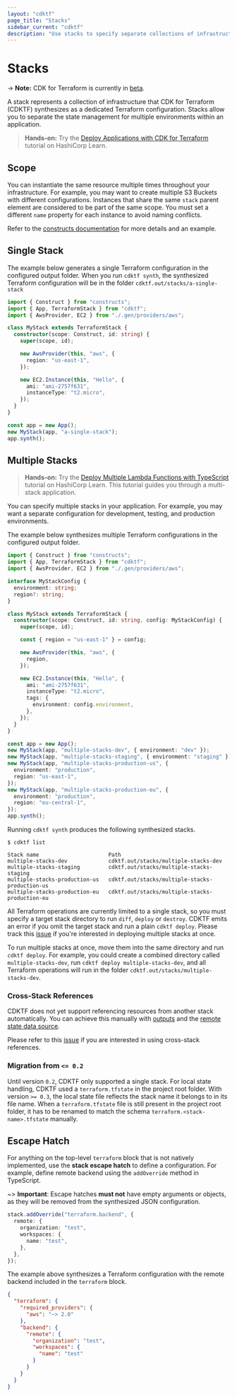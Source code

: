 ```yaml
---
layout: "cdktf"
page_title: "Stacks"
sidebar_current: "cdktf"
description: "Use stacks to specify separate collections of infrastructure for different environments, like test and production."
---
```


# Stacks

-> **Note:** CDK for Terraform is currently in [beta](/docs/cdktf/index.html#project-maturity-and-production-readiness).

A stack represents a collection of infrastructure that CDK for Terraform (CDKTF) synthesizes as a dedicated Terraform configuration. Stacks allow you to separate the state management for multiple environments within an application.

> **Hands-on:** Try the [Deploy Applications with CDK for Terraform](https://learn.hashicorp.com/tutorials/terraform/cdktf-applications?in=terraform/cdktf&utm_source=WEBSITE&utm_medium=WEB_IO&utm_offer=ARTICLE_PAGE&utm_content=DOCS) tutorial on HashiCorp Learn.

## Scope

You can instantiate the same resource multiple times throughout your infrastructure. For example, you may want to create multiple S3 Buckets with different configurations. Instances that share the same `stack` parent element are considered to be part of the same scope. You must set a different `name` property for each instance to avoid naming conflicts.

Refer to the [constructs documentation](/docs/cdktf/concepts/constructs.html#scope) for more details and an example.

## Single Stack

The example below generates a single Terraform configuration in the configured output folder. When you run `cdktf synth`, the synthesized Terraform configuration will be in the folder `cdktf.out/stacks/a-single-stack`

```typescript
import { Construct } from "constructs";
import { App, TerraformStack } from "cdktf";
import { AwsProvider, EC2 } from "./.gen/providers/aws";

class MyStack extends TerraformStack {
  constructor(scope: Construct, id: string) {
    super(scope, id);

    new AwsProvider(this, "aws", {
      region: "us-east-1",
    });

    new EC2.Instance(this, "Hello", {
      ami: "ami-2757f631",
      instanceType: "t2.micro",
    });
  }
}

const app = new App();
new MyStack(app, "a-single-stack");
app.synth();
```

## Multiple Stacks

> **Hands-on:** Try the [Deploy Multiple Lambda Functions with TypeScript](https://learn.hashicorp.com/tutorials/terraform/cdktf-assets-stacks-lambda?in=terraform/cdktf) tutorial on HashiCorp Learn. This tutorial guides you through a multi-stack application.

You can specify multiple stacks in your application. For example, you may want a separate configuration for development, testing, and production environments.

The example below synthesizes multiple Terraform configurations in the configured output folder.

```typescript
import { Construct } from "constructs";
import { App, TerraformStack } from "cdktf";
import { AwsProvider, EC2 } from "./.gen/providers/aws";

interface MyStackConfig {
  environment: string;
  region?: string;
}

class MyStack extends TerraformStack {
  constructor(scope: Construct, id: string, config: MyStackConfig) {
    super(scope, id);

    const { region = "us-east-1" } = config;

    new AwsProvider(this, "aws", {
      region,
    });

    new EC2.Instance(this, "Hello", {
      ami: "ami-2757f631",
      instanceType: "t2.micro",
      tags: {
        environment: config.environment,
      },
    });
  }
}

const app = new App();
new MyStack(app, "multiple-stacks-dev", { environment: "dev" });
new MyStack(app, "multiple-stacks-staging", { environment: "staging" });
new MyStack(app, "multiple-stacks-production-us", {
  environment: "production",
  region: "us-east-1",
});
new MyStack(app, "multiple-stacks-production-eu", {
  environment: "production",
  region: "eu-central-1",
});
app.synth();
```

Running `cdktf synth` produces the following synthesized stacks.

```
$ cdktf list

Stack name                      Path
multiple-stacks-dev             cdktf.out/stacks/multiple-stacks-dev
multiple-stacks-staging         cdktf.out/stacks/multiple-stacks-staging
multiple-stacks-production-us   cdktf.out/stacks/multiple-stacks-production-us
multiple-stacks-production-eu   cdktf.out/stacks/multiple-stacks-production-eu
```

All Terraform operations are currently limited to a single stack, so you must specify a target stack directory to run `diff`, `deploy` or `destroy`. CDKTF emits an error if you omit the target stack and run a plain `cdktf deploy`. Please track this [issue](https://github.com/hashicorp/terraform-cdk/issues/650) if you're interested in deploying multiple stacks at once.

To run multiple stacks at once, move them into the same directory and run `cdktf deploy`. For example, you could create a combined directory called `multiple-stacks-dev`, run `cdktf deploy multiple-stacks-dev`, and all Terraform operations will run in the folder `cdktf.out/stacks/multiple-stacks-dev`.

### Cross-Stack References

CDKTF does not yet support referencing resources from another stack automatically. You can achieve this manually with [outputs](/docs/cdktf/concepts/variables-and-outputs.html) and the [remote state data source](/docs/language/state/remote-state-data.html).

Please refer to this [issue](https://github.com/hashicorp/terraform-cdk/issues/651) if you are interested in using cross-stack references.

### Migration from `<= 0.2`

Until version `0.2`, CDKTF only supported a single stack. For local state handling, CDKTF used a `terraform.tfstate` in the project root folder. With version `>= 0.3`, the local state file reflects the stack name it belongs to in its file name. When a `terraform.tfstate` file is still present in the project root folder, it has to be renamed to match the schema `terraform.<stack-name>.tfstate` manually.

## Escape Hatch

For anything on the top-level `terraform` block that is not natively implemented, use the **stack escape hatch** to define a configuration. For example, define remote backend using the `addOverride` method in TypeScript.

~> **Important**: Escape hatches **must not** have empty arguments or objects, as they will be removed from the synthesized JSON configuration.

```typescript
stack.addOverride("terraform.backend", {
  remote: {
    organization: "test",
    workspaces: {
      name: "test",
    },
  },
});
```

The example above synthesizes a Terraform configuration with the remote backend included in the `terraform` block.

```json
{
  "terraform": {
    "required_providers": {
      "aws": "~> 2.0"
    },
    "backend": {
      "remote": {
        "organization": "test",
        "workspaces": {
          "name": "test"
        }
      }
    }
  }
}
```
